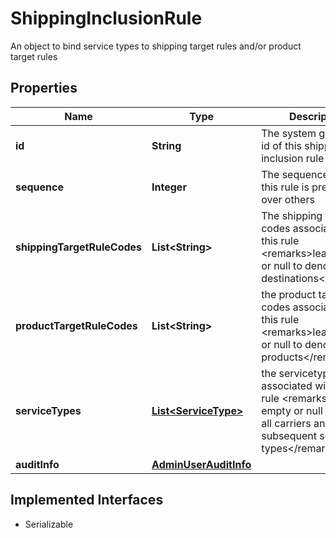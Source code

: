 

# ShippingInclusionRule

An object to bind service types to shipping target rules and/or product target rules

## Properties

| Name | Type | Description | Notes |
|------------ | ------------- | ------------- | -------------|
|**id** | **String** | The system generated id of this shipping inclusion rule |  [optional] |
|**sequence** | **Integer** | The sequence in which this rule is preferred over others |  [optional] |
|**shippingTargetRuleCodes** | **List&lt;String&gt;** | The shipping target rule codes associated with this rule  &lt;remarks&gt;leave empty or null to denote all destinations&lt;/remarks&gt; |  [optional] |
|**productTargetRuleCodes** | **List&lt;String&gt;** | the product target rule codes associated with this rule  &lt;remarks&gt;leave empty or null to denote all products&lt;/remarks&gt; |  [optional] |
|**serviceTypes** | [**List&lt;ServiceType&gt;**](ServiceType.md) | the servicetypes associated with this rule  &lt;remarks&gt;leave empty or null to denote all carriers and subsequent service types&lt;/remarks&gt; |  [optional] |
|**auditInfo** | [**AdminUserAuditInfo**](AdminUserAuditInfo.md) |  |  [optional] |


## Implemented Interfaces

* Serializable


